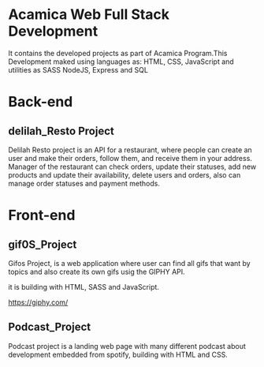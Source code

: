 # Acamica Web Full Stack Development

It contains the developed projects as part of Acamica Program.This Development maked using languages as:
HTML, CSS, JavaScript and utilities as SASS NodeJS, Express and SQL

# Back-end

## delilah_Resto Project

Delilah Resto project is an API for a restaurant, where people can create an user and make their orders, follow them, and receive them in your address. Manager of the restaurant can check orders, update their statuses, add new products and update their availability, delete users and orders, also can manage order statuses and payment methods.

# Front-end

## gif0S_Project

Gifos Project, is a web application where user can find all gifs that want by topics and also create its own gifs
usig the GIPHY API.

it is building with HTML, SASS and JavaScript.


https://giphy.com/


## Podcast_Project

Podcast project is a landing web page with many different podcast about development embedded from spotify, building with HTML and CSS.
